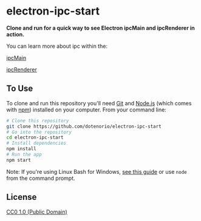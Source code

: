 # electron-ipc-start

**Clone and run for a quick way to see Electron ipcMain and ipcRenderer in action.**

You can learn more about ipc within the:

[ipcMain](https://electronjs.org/docs/api/ipc-main)

[ipcRenderer](https://electronjs.org/docs/api/ipc-renderer)

## To Use

To clone and run this repository you'll need [Git](https://git-scm.com) and [Node.js](https://nodejs.org/en/download/) (which comes with [npm](http://npmjs.com)) installed on your computer. From your command line:

```bash
# Clone this repository
git clone https://github.com/dotenorio/electron-ipc-start
# Go into the repository
cd electron-ipc-start
# Install dependencies
npm install
# Run the app
npm start
```

Note: If you're using Linux Bash for Windows, [see this guide](https://www.howtogeek.com/261575/how-to-run-graphical-linux-desktop-applications-from-windows-10s-bash-shell/) or use `node` from the command prompt.

## License

[CC0 1.0 (Public Domain)](LICENSE.md)
